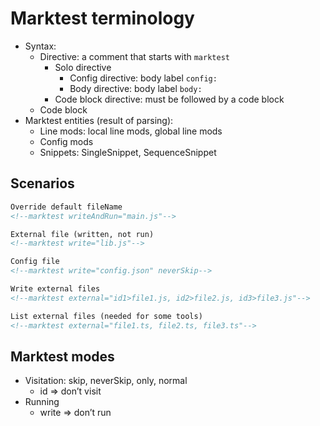 # Marktest terminology

* Syntax:
  * Directive: a comment that starts with `marktest`
    * Solo directive
      * Config directive: body label `config:`
      * Body directive: body label `body:`
    * Code block directive: must be followed by a code block
  * Code block
* Marktest entities (result of parsing):
  * Line mods: local line mods, global line mods
  * Config mods
  * Snippets: SingleSnippet, SequenceSnippet

## Scenarios

```md
Override default fileName
<!--marktest writeAndRun="main.js"-->

External file (written, not run)
<!--marktest write="lib.js"-->

Config file
<!--marktest write="config.json" neverSkip-->

Write external files
<!--marktest external="id1>file1.js, id2>file2.js, id3>file3.js"-->

List external files (needed for some tools)
<!--marktest external="file1.ts, file2.ts, file3.ts"-->
```

## Marktest modes

* Visitation: skip, neverSkip, only, normal
    * id => don’t visit
* Running
    * write => don’t run

